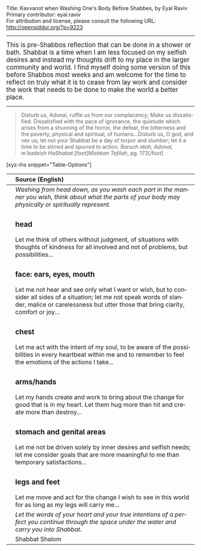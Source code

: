 <html>
<head></head>
<body>
Title: Kavvanot when Washing One's Body Before Shabbes, by Eyal Raviv<br />
Primary contributor: eyal.raviv<br />
For attribution and license, please consult the following URL: <a href="http://opensiddur.org/?p=9223">http://opensiddur.org/?p=9223</a>
<p />
<hr />

<div class="english" lang="en" style="font-size: 1.2em;">
This is pre-Shabbos reflection that can be done in a shower or bath. Shabbat is a time when I am less focused on my selfish desires and instead my thoughts drift to my place in the larger community and world. I find myself doing some version of this before Shabbos most weeks and am welcome for the time to reflect on truly what it is to cease from lay work and consider the work that needs to be done to make the world a better place.
</div>

<hr />

<div class="english" lang="en">
<blockquote>Disturb us, Adonai, ruffle us from our complacency; Make us dissatisfied. Dissatisfied with the pace of ignorance, the quietude which arises from a shunning of the horror, the defeat, the bitterness and the poverty, physical and spiritual, of humans...Disturb us, O god, and vex us; let not your Shabbat be a day of torpor and slumber; let it a time to be stirred and spurred to action. <em>Baruch atah, Adonai, m'kadeish HaShabat</em>.[foot]<em>Mishkan Tefilah</em>, pg. 173[/foot]</blockquote>
</div>

[xyz-ihs snippet="Table-Options"]<table style="margin-left: auto; margin-right: auto;" class="draggable">
<thead><tr><th id="x" style="text-align: right;"></th><th style="text-align: left;">Source (English)</th></tr></thead>
<tbody>
<tr>
<td style="vertical-align:top;">
<div class="liturgy" lang="he">

</span></div>
 </td>
  
 <td style="vertical-align:top;">
<div class="english" lang="en">
<em>Washing from head down, as you wash each part in the manner you wish, think about what the parts of your body may physically or spiritually represent.</em>
</div></td>
</tr>


<tr>
 <td style="vertical-align:top;">
 <div class="liturgy" lang="he">
 
</span></div>
 </td>
  
 <td style="vertical-align:top;">
<div class="english" lang="en">
<h3>head</h3>
Let me think of others without judgment, of situations with thoughts of kindness for all involved and not of problems, but possibilities...
</div></td>
</tr>


<tr>
 <td style="vertical-align:top;">
 <div class="liturgy" lang="he">
 
</span></div>
 </td>
  
 <td style="vertical-align:top;">
<div class="english" lang="en">
<h3>face: ears, eyes, mouth</h3>
Let me not hear and see only what I want or wish, but to consider all sides of a situation; let me not speak words of slander, malice or carelessness but utter those that bring clarity, comfort or joy...
</div></td>
</tr>


<tr>
 <td style="vertical-align:top;">
 <div class="liturgy" lang="he">
 
</span></div>
 </td>
  
 <td style="vertical-align:top;">
<div class="english" lang="en">
<h3>chest</h3>
Let me act with the intent of my soul, to be aware of the possibilities in every heartbeat within me and to remember to feel the emotions of the actions I take...
</div></td>
</tr>


<tr>
 <td style="vertical-align:top;">
 <div class="liturgy" lang="he">
 
</span></div>
 </td>
  
 <td style="vertical-align:top;">
<div class="english" lang="en">
<h3>arms/hands</h3>
Let my hands create and work to bring about the change for good that is in my heart. Let them hug more than hit and create more than destroy...
</div></td>
</tr>


<tr>
 <td style="vertical-align:top;">
 <div class="liturgy" lang="he">
 
</span></div>
 </td>
  
 <td style="vertical-align:top;">
<div class="english" lang="en">
<h3>stomach and genital areas</h3>
Let me not be driven solely by inner desires and selfish needs; let me consider goals that are more meaningful to me than temporary satisfactions...
</div></td>
</tr>


<tr>
 <td style="vertical-align:top;">
 <div class="liturgy" lang="he">
 
</span></div>
 </td>
  
 <td style="vertical-align:top;">
<div class="english" lang="en">
<h3>legs and feet</h3>
Let me move and act for the change I wish to see in this world for as long as my legs will carry me...
</div></td>
</tr>


<tr>
 <td style="vertical-align:top;">
 <div class="liturgy" lang="he">
 
</span></div>
 </td>
  
 <td style="vertical-align:top;">
<div class="english" lang="en">
<em>Let the words of your heart and your true intentions of a perfect you continue through the space under the water and carry you into Shabbat.</em>
</div></td>
</tr>


<tr>
 <td style="vertical-align:top;">
 <div class="liturgy" lang="he">
 
</span></div>
 </td>
  
 <td style="vertical-align:top;">
<div class="english" lang="en">
Shabbat Shalom
</div></td>
</tr>
</tbody></table>
</body>
</html>